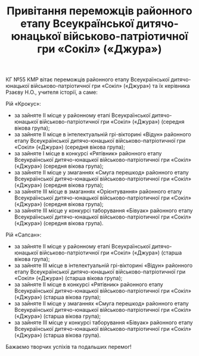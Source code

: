 ﻿---
title: Привітання переможців районного етапу Всеукраїнської дитячо-юнацької військово-патріотичної гри «Сокіл» («Джура»)
---

КГ №55 КМР вітає переможців районного етапу Всеукраїнської дитячо-юнацької військово-патріотичної гри «Сокіл» («Джура») та їх керівника Рзаєву Н.О., учителя історії, а саме:

Рій «Крокус»:

- за зайняте ІІ місце у районному етапі Всеукраїнської дитячо-юнацької військово-патріотичної гри «Сокіл» («Джура») (середня вікова група);
- за зайняте ІІ місце в інтелектуальній грі-вікторині «Відун» районного етапу Всеукраїнської дитячо-юнацької військово-патріотичної гри «Сокіл» («Джура») (середня вікова група);
- за зайняте І місце в конкурсі «Рятівник» районного етапу Всеукраїнської дитячо-юнацької військово-патріотичної гри «Сокіл» («Джура») (середня вікова група);
- за зайняте ІІ місце у змаганнях «Смуга перешкод» районного етапу Всеукраїнської дитячо-юнацької військово-патріотичної гри «Сокіл» («Джура») (середня вікова група);
- за зайняте ІІІ місце в змаганнях «Орієнтування» районного етапу Всеукраїнської дитячо-юнацької військово-патріотичної гри «Сокіл» («Джура») (середня вікова група);
- за зайняте ІІІ місце у конкурсі таборування «Бівуак» районного етапу Всеукраїнської дитячо-юнацької військово-патріотичної гри «Сокіл» («Джура») (середня вікова група).

Рій «Сапсан»:

- за зайняте ІІ місце у районному етапі Всеукраїнської дитячо-юнацької військово-патріотичної гри «Сокіл» («Джура») (старша вікова група);
- за зайняте ІІІ місце в інтелектуальній грі-вікторині «Відун» районного етапу Всеукраїнської дитячо-юнацької військово-патріотичної гри «Сокіл» («Джура») (старша вікова група);
- за зайняте ІІ місце в конкурсі «Рятівник» районного етапу Всеукраїнської дитячо-юнацької військово-патріотичної гри «Сокіл» («Джура») (старша вікова група);
- за зайняте ІІ місце у змаганнях «Смуга перешкод» районного етапу Всеукраїнської дитячо-юнацької військово-патріотичної гри «Сокіл» («Джура») (старша вікова група);
- за зайняте ІІІ місце у конкурсі таборування «Бівуак» районного етапу Всеукраїнської дитячо-юнацької військово-патріотичної гри «Сокіл» («Джура») (старша вікова група).

Бажаємо творчих успіхів та подальших перемог!

<slideshow />
